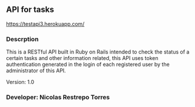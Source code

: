 ## API for tasks

https://testapi3.herokuapp.com/

### Descrption

This is a RESTful API  built in Ruby on Rails intended to check the status
of a certain tasks and other information related, this API uses token authentication
generated in the login of each registered user by the administrator of this API.

Version: 1.0

### Developer: Nicolas Restrepo Torres

